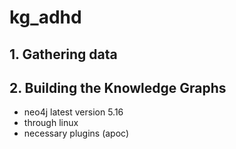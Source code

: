 # kg_adhd

## 1. Gathering data

## 2. Building the Knowledge Graphs
- neo4j latest version 5.16 
- through linux
- necessary plugins (apoc)
